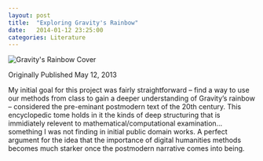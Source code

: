 ```yaml
---
layout: post
title:  "Exploring Gravity's Rainbow"
date:   2014-01-12 23:25:00
categories: Literature
---
```


[Exploring Gravity's Rainbow]:http://andersondh2.commons.gc.cuny.edu/2013/05/12/exploring-gravitys-rainbow/

![Gravity's Rainbow Cover](http://andersondh2.commons.gc.cuny.edu/files/2013/05/GR31.jpg)

Originally Published May 12, 2013

My initial goal for this project was fairly straightforward – find a way to use our methods from class to gain a deeper understanding of Gravity’s rainbow – considered the pre-eminant postmodern text of the 20th century. This encyclopedic tome holds in it the kinds of deep structuring that is immidiately relevent to mathematical/computational examination… something I was not finding in initial public domain works. A perfect argument for the idea that the importance of digital humanities methods becomes much starker once the postmodern narrative comes into being.

[READ MORE]:http://andersondh2.commons.gc.cuny.edu/2013/05/12/exploring-gravitys-rainbow/